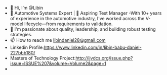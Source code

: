 - 👋 Hi, I’m @Libin
- 🚗 Automotive Systems Expert | 🎯 Aspiring Test Manager
-With 10+ years of experience in the automotive industry, I've worked across the V-model lifecycle—from requirements to validation.
- 💞️ I'm passionate about quality, leadership, and building robust testing strategies.
- 📫 How to reach me libindaniel28@gmail.com
- Linkedin Profile:https://www.linkedin.com/in/libin-babu-daniel-227bbb180/
- Masters of Technology Project:http://ijvdcs.org/issue.php?issue=ISSUE%207&volume=Volume2&page=1
- 

<!---
Libi486/Libi486 is a ✨ special ✨ repository because its `README.md` (this file) appears on your GitHub profile.
You can click the Preview link to take a look at your changes.
--->
